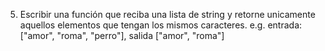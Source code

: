 5. Escribir una función que reciba una lista de string y retorne unicamente aquellos elementos que tengan 
los mismos caracteres. e.g. entrada: ["amor", "roma", "perro"], salida ["amor", "roma"]

